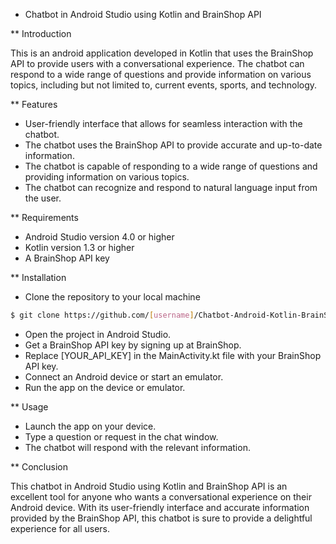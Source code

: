* Chatbot in Android Studio using Kotlin and BrainShop API

** Introduction

This is an android application developed in Kotlin that uses the BrainShop API to provide users with a conversational experience. 
The chatbot can respond to a wide range of questions and provide information on various topics, including but not limited to, current events, sports, 
and technology.

** Features

- User-friendly interface that allows for seamless interaction with the chatbot.
- The chatbot uses the BrainShop API to provide accurate and up-to-date information.
- The chatbot is capable of responding to a wide range of questions and providing information on various topics.
- The chatbot can recognize and respond to natural language input from the user.

** Requirements

- Android Studio version 4.0 or higher
- Kotlin version 1.3 or higher
- A BrainShop API key

** Installation

- Clone the repository to your local machine
```bash
$ git clone https://github.com/[username]/Chatbot-Android-Kotlin-BrainShop.git
```

- Open the project in Android Studio.
- Get a BrainShop API key by signing up at BrainShop.
-  Replace [YOUR_API_KEY] in the MainActivity.kt file with your BrainShop API key.
- Connect an Android device or start an emulator.
- Run the app on the device or emulator.

** Usage
- Launch the app on your device.
- Type a question or request in the chat window.
- The chatbot will respond with the relevant information.

** Conclusion

This chatbot in Android Studio using Kotlin and BrainShop API is an excellent tool for anyone who wants a conversational experience on their Android device. With its user-friendly interface and accurate information provided by the BrainShop API, this chatbot is sure to provide a delightful experience for all users.
